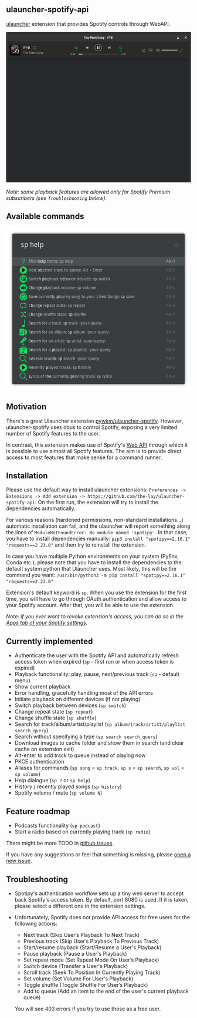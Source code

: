 ulauncher-spotify-api
--------------------------
[ulauncher](https://github.com/Ulauncher/Ulauncher) extension that provides Spotify controls through WebAPI.

![Demo gif](demo/demo.gif)

*Note: some playback features are allowed only for Spotify Premium subscribers (see `Troubleshooting` below).*

Available commands
--------------------------
![Commands](demo/available_commands.png)

Motivation
--------------------------
There's a great Ulauncher extension [pywkm/ulauncher-spotify](https://github.com/pywkm/ulauncher-spotify).
However, ulauncher-spotify uses dbus to control Spotify, exposing a very limited number of Spotify features to the user.

In contrast, this extension makes use of Spotify's [Web API](https://developer.spotify.com/documentation/web-api/)
through which it is possible to use almost all Spotify features. The aim is to provide direct access to most features
that make sense for a command runner.


Installation
--------------------------
Please use the default way to install ulauncher extensions:
`Preferences -> Extensions -> Add extension -> https://github.com/the-lay/ulauncher-spotify-api`.
On the first run, the extension will try to install the dependencies automatically.

For various reasons (hardened permissions, non-standard installations...) automatic installation can fail, 
and the ulauncher will report something along the lines of `ModuleNotFoundError: No module named 'spotipy'`.
In that case, you have to install dependencies manually:
`pip3 install "spotipy==2.16.1" "requests==2.23.0"` and then try to reinstall the extension.

In case you have multiple Python environments on your system (PyEnv, Conda etc.),
please note that you have to install the dependencies to the default system python that Ulauncher uses.
Most likely, this will be the command you want: `/usr/bin/python3 -m pip install "spotipy==2.16.1" "requests==2.23.0"`

Extension's default keyword is `sp`. When you use the extension for the first time, you will have to
go through OAuth authentication and allow access to your Spotify account.
After that, you will be able to use the extension.

*Note: if you ever want to revoke extension's access, you can do so in the
[Apps tab of your Spotify settings](https://www.spotify.com/account/apps/).*


Currently implemented
--------------------------
- Authenticate the user with the Spotify API and automatically refresh access token when expired (`sp` - first run or
when access token is expired)
- Playback functionality: play, pause, next/previous track (`sp` - default menu)
- Show current playback
- Error handling, gracefully handling most of the API errors
- Initiate playback on different devices (if not playing)
- Switch playback between devices (`sp switch`)
- Change repeat state (`sp repeat`)
- Change shuffle state (`sp shuffle`)
- Search for track/album/artist/playlist (`sp album/track/artist/playlist search_query`)
- Search without specifying a type (`sp search search_query`)
- Download images to cache folder and show them in search (and clear cache on extension exit)
- Alt-enter to add track to queue instead of playing now
- PKCE authentication
- Aliases for commands (`sp song` = `sp track`, `sp s` = `sp search`, `sp vol` = `sp volume`)
- Help dialogue (`sp ?` or `sp help`)
- History / recently played songs (`sp history`)
- Spotify volume / mute (`sp volume N`)


Feature roadmap
--------------------------
- Podcasts functionality (`sp podcast`)
- Start a radio based on currently playing track (`sp radio`)

There might be more TODO in [github issues](https://github.com/the-lay/ulauncher-spotify-api/issues/).

If you have any suggestions or feel that something is missing, please
[open a new issue](https://github.com/the-lay/ulauncher-spotify-api/issues/new).


Troubleshooting
--------------------------
- Spotipy's authentication workflow sets up a tiny web server to accept back Spotify's access token.
By default, port 8080 is used. If it is taken, please select a different one in the extension settings.

- Unfortunately, Spotify does not provide API access for free users for the following actions:
  - Next track (Skip User’s Playback To Next Track)
  - Previous track (Skip User’s Playback To Previous Track)
  - Start/resume playback (Start/Resume a User's Playback)
  - Pause playback (Pause a User's Playback)
  - Set repeat mode (Set Repeat Mode On User’s Playback)
  - Switch device (Transfer a User's Playback)
  - Scroll track (Seek To Position In Currently Playing Track)
  - Set volume (Set Volume For User's Playback)
  - Toggle shuffle (Toggle Shuffle For User’s Playback)
  - Add to queue (Add an item to the end of the user's current playback queue)
  
  You will see 403 errors if you try to use those as a free user. 
